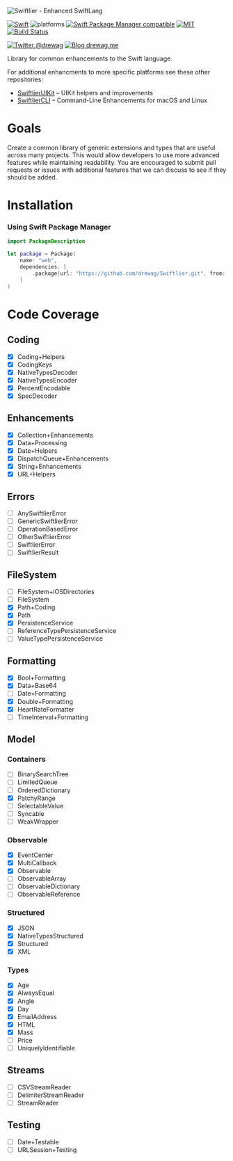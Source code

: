 ![Swiftlier - Enhanced SwiftLang](https://github.com/drewag/Swiftlier/raw/master/Assets/Header.jpg)

[![Swift](https://img.shields.io/badge/Swift-5.1-lightgrey.svg?colorA=28a745&colorB=4E4E4E)](https://swift.org)
![platforms](https://img.shields.io/badge/Platforms-iOS%208%20%7C%20macOS%2010.10%20%7C%20Linux-lightgrey.svg?colorA=28a745&colorB=4E4E4E)
[![Swift Package Manager compatible](https://img.shields.io/badge/SPM-compatible-brightgreen.svg?style=flat&colorA=28a745&&colorB=4E4E4E)](https://github.com/apple/swift-package-manager)
[![MIT](https://img.shields.io/badge/license-MIT-blue.svg?style=flat)](/LICENSE)
[![Build Status](https://dev.azure.com/accounts-microsoft/Drewag/_apis/build/status/drewag.Swiftlier?branchName=master)](https://dev.azure.com/accounts-microsoft/Drewag/_build/latest?definitionId=3&branchName=master)

[![Twitter @drewag](https://img.shields.io/badge/Twitter-@drewag-blue.svg?style=flat)](http://twitter.com/drewag)
[![Blog drewag.me](https://img.shields.io/badge/Blog-drewag.me-blue.svg?style=flat)](http://drewag.me)

Library for common enhancements to the Swift language.

For additional enhancments to more specific platforms see these other repositories:
- [SwiftlierUIKit](https://github.com/drewag/SwiftlierUIKit) – UIKit helpers and improvements
- [SwiftlierCLI](https://github.com/drewag/SwiftlierCLI) – Command-Line Enhancements for macOS and Linux 

Goals
=====

Create a common library of generic extensions and types that are useful across many
projects. This would allow developers to use more advanced features while maintaining
readability. You are encouraged to submit pull requests or issues with additional features
that we can discuss to see if they should be added.

Installation
========

### Using Swift Package Manager
```swift
import PackageDescription

let package = Package(
    name: "web",
    dependencies: [
        .package(url: "https://github.com/drewag/Swiftlier.git", from: "5.0.0"),
    ]
)
```

Code Coverage
==============

Coding
-----------
- [x] Coding+Helpers
- [x] CodingKeys
- [x] NativeTypesDecoder
- [x] NativeTypesEncoder
- [x] PercentEncodable
- [x] SpecDecoder

Enhancements
----------------
- [x] Collection+Enhancements
- [x] Data+Processing
- [x] Date+Helpers
- [x] DispatchQueue+Enhancements
- [x] String+Enhancements
- [x] URL+Helpers

Errors
---------
- [ ] AnySwiftlierError
- [ ] GenericSwiftlierError
- [ ] OperationBasedError
- [ ] OtherSwiftlierError
- [ ] SwiftlierError
- [ ] SwiftlierResult

FileSystem
------------
- [ ] FileSystem+iOSDirectories
- [ ] FileSystem
- [x] Path+Coding
- [x] Path
- [x] PersistenceService
- [ ] ReferenceTypePersistenceService
- [ ] ValueTypePersistenceService

Formatting
----------
- [x] Bool+Formatting
- [x] Data+Base64
- [ ] Date+Formatting
- [x] Double+Formatting
- [x] HeartRateFormatter
- [ ] TimeInterval+Formatting

Model
--------------

### Containers
- [ ] BinarySearchTree
- [ ] LimitedQueue
- [ ] OrderedDictionary
- [x] PatchyRange
- [ ] SelectableValue
- [ ] Syncable
- [ ] WeakWrapper

### Observable
- [x] EventCenter
- [x] MultiCallback
- [x] Observable
- [ ] ObservableArray
- [ ] ObservableDictionary
- [ ] ObservableReference

### Structured
- [x] JSON
- [x] NativeTypesStructured
- [x] Structured
- [x] XML

### Types
- [x] Age
- [x] AlwaysEqual
- [x] Angle
- [x] Day
- [x] EmailAddress
- [x] HTML
- [x] Mass
- [ ] Price
- [ ] UniquelyIdentifiable

Streams
------------
- [ ] CSVStreamReader
- [ ] DelimiterStreamReader
- [ ] StreamReader

Testing
------------
- [ ] Date+Testable
- [ ] URLSession+Testing
